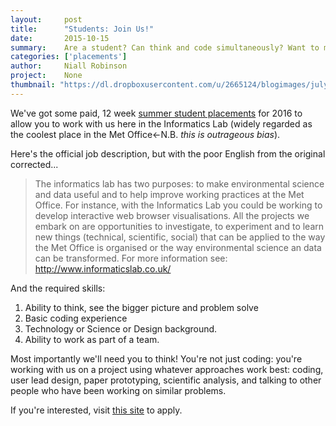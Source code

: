 ```yaml
---
layout:     post
title:      "Students: Join Us!"
date:       2015-10-15
summary:    Are a student? Can think and code simultaneously? Want to make data useful?
categories: ['placements']
author:     Niall Robinson
project:    None
thumbnail: "https://dl.dropboxusercontent.com/u/2665124/blogimages/july-demos/icon.png"
---
```


We've got some paid, 12 week [summer student placements](http://emea3.mrted.ly/ugo6) for 2016 to allow you to work with us here in the Informatics Lab (widely regarded as the coolest place in the Met Office<-N.B. *this is outrageous bias*).

Here's the official job description, but with the poor English from the original corrected...
    
> The informatics lab has two purposes: to make environmental science and data useful and to help improve working practices at the Met Office. For instance, with the Informatics Lab you could be working to develop interactive web browser visualisations. All the projects we embark on are opportunities to investigate, to experiment and to learn new things (technical, scientific, social) that can be applied to the way the Met Office is organised or the way environmental science an data can be transformed. For more information see: http://www.informaticslab.co.uk/ 

And the required skills:

1. Ability to think, see the bigger picture and problem solve
2. Basic coding experience
3. Technology or Science or Design background.
4. Ability to work as part of a team.

Most importantly we'll need you to think! You're not just coding: you're working with us on a project using whatever approaches work best: coding, user lead design, paper prototyping, scientific analysis, and talking to other people who have been working on similar problems.

If you're interested, visit [this site](http://emea3.mrted.ly/ugo6) to apply.